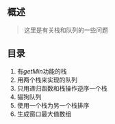 ## 概述
> 这里是有关栈和队列的一些问题

## 目录

1. 有*getMin*功能的栈
2. 用两个栈来实现的队列
3. 只用递归函数和栈操作逆序一个栈
4. 猫狗队列
5. 使用一个栈为另一个栈排序
6. 生成窗口最大值数组